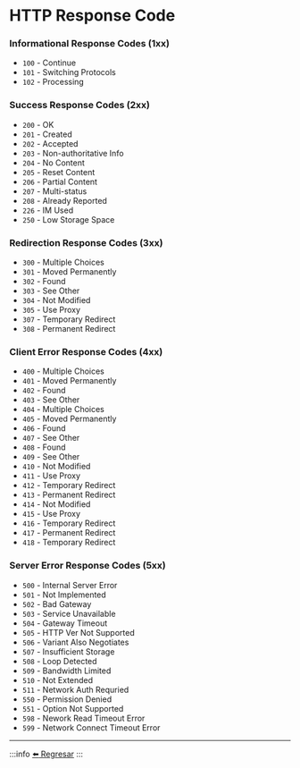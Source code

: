 # HTTP Response Code

### Informational Response Codes (1xx)

+ `100` - Continue
+ `101` - Switching Protocols
+ `102` - Processing

### Success Response Codes (2xx)

+ `200` - OK
+ `201` - Created
+ `202` - Accepted
+ `203` - Non-authoritative Info
+ `204` - No Content
+ `205` - Reset Content
+ `206` - Partial Content
+ `207` - Multi-status
+ `208` - Already Reported
+ `226` - IM Used
+ `250` - Low Storage Space

### Redirection Response Codes (3xx)

+ `300` - Multiple Choices
+ `301` - Moved Permanently
+ `302` - Found
+ `303` - See Other
+ `304` - Not Modified
+ `305` - Use Proxy
+ `307` - Temporary Redirect
+ `308` - Permanent Redirect

### Client Error Response Codes (4xx)

+ `400` - Multiple Choices
+ `401` - Moved Permanently
+ `402` - Found
+ `403` - See Other
+ `404` - Multiple Choices
+ `405` - Moved Permanently
+ `406` - Found
+ `407` - See Other
+ `408` - Found
+ `409` - See Other
+ `410` - Not Modified
+ `411` - Use Proxy
+ `412` - Temporary Redirect
+ `413` - Permanent Redirect
+ `414` - Not Modified
+ `415` - Use Proxy
+ `416` - Temporary Redirect
+ `417` - Permanent Redirect
+ `418` - Temporary Redirect

### Server Error Response Codes (5xx)

+ `500` - Internal Server Error
+ `501` - Not Implemented
+ `502` - Bad Gateway
+ `503` - Service Unavailable
+ `504` - Gateway Timeout
+ `505` - HTTP Ver Not Supported
+ `506` - Variant Also Negotiates
+ `507` - Insufficient Storage
+ `508` - Loop Detected
+ `509` - Bandwidth Limited
+ `510` - Not Extended
+ `511` - Network Auth Requried
+ `550` - Permission Denied
+ `551` - Option Not Supported
+ `598` - Nework Read Timeout Error
+ `599` - Network Connect Timeout Error

---
:::info
[:arrow_left: Regresar](https://github.com/m4lal0/cheatsheets)
:::